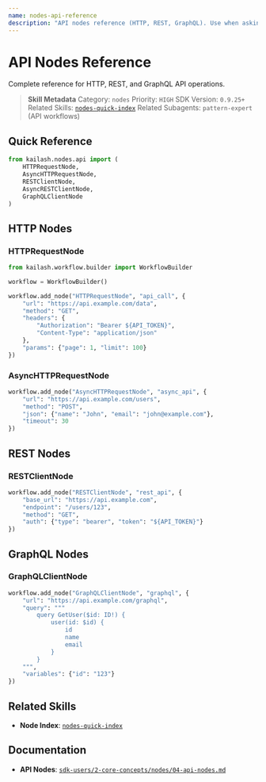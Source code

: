 ```yaml
---
name: nodes-api-reference
description: "API nodes reference (HTTP, REST, GraphQL). Use when asking 'API node', 'HTTP', 'REST', 'GraphQL', or 'API request'."
---
```


# API Nodes Reference

Complete reference for HTTP, REST, and GraphQL API operations.

> **Skill Metadata**
> Category: `nodes`
> Priority: `HIGH`
> SDK Version: `0.9.25+`
> Related Skills: [`nodes-quick-index`](nodes-quick-index.md)
> Related Subagents: `pattern-expert` (API workflows)

## Quick Reference

```python
from kailash.nodes.api import (
    HTTPRequestNode,
    AsyncHTTPRequestNode,
    RESTClientNode,
    AsyncRESTClientNode,
    GraphQLClientNode
)
```

## HTTP Nodes

### HTTPRequestNode
```python
from kailash.workflow.builder import WorkflowBuilder

workflow = WorkflowBuilder()

workflow.add_node("HTTPRequestNode", "api_call", {
    "url": "https://api.example.com/data",
    "method": "GET",
    "headers": {
        "Authorization": "Bearer ${API_TOKEN}",
        "Content-Type": "application/json"
    },
    "params": {"page": 1, "limit": 100}
})
```

### AsyncHTTPRequestNode
```python
workflow.add_node("AsyncHTTPRequestNode", "async_api", {
    "url": "https://api.example.com/users",
    "method": "POST",
    "json": {"name": "John", "email": "john@example.com"},
    "timeout": 30
})
```

## REST Nodes

### RESTClientNode
```python
workflow.add_node("RESTClientNode", "rest_api", {
    "base_url": "https://api.example.com",
    "endpoint": "/users/123",
    "method": "GET",
    "auth": {"type": "bearer", "token": "${API_TOKEN}"}
})
```

## GraphQL Nodes

### GraphQLClientNode
```python
workflow.add_node("GraphQLClientNode", "graphql", {
    "url": "https://api.example.com/graphql",
    "query": """
        query GetUser($id: ID!) {
            user(id: $id) {
                id
                name
                email
            }
        }
    """,
    "variables": {"id": "123"}
})
```

## Related Skills

- **Node Index**: [`nodes-quick-index`](nodes-quick-index.md)

## Documentation

- **API Nodes**: [`sdk-users/2-core-concepts/nodes/04-api-nodes.md`](../../../../sdk-users/2-core-concepts/nodes/04-api-nodes.md)

<!-- Trigger Keywords: API node, HTTP, REST, GraphQL, API request, HTTPRequestNode, RESTClientNode, GraphQLClientNode -->
